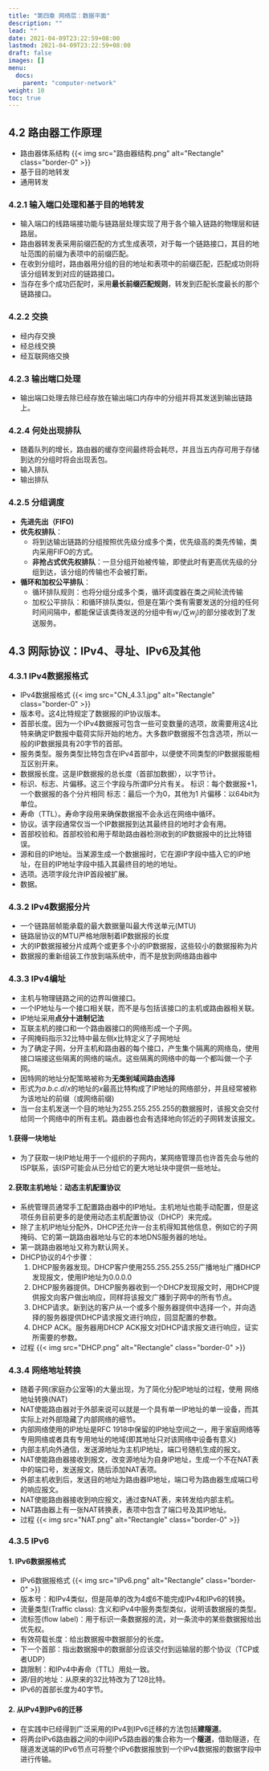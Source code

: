```yaml
---
title: "第四章 网络层：数据平面"
description: ""
lead: ""
date: 2021-04-09T23:22:59+08:00
lastmod: 2021-04-09T23:22:59+08:00
draft: false
images: []
menu: 
  docs:
    parent: "computer-network"
weight: 10
toc: true
---
```


## 4.2 路由器工作原理

+ 路由器体系结构
  {{< img src="路由器结构.png" alt="Rectangle" class="border-0" >}}
+ 基于目的地转发
+ 通用转发

### 4.2.1 输入端口处理和基于目的地转发

+ 输入端口的线路端接功能与链路层处理实现了用于各个输入链路的物理层和链路层。
+ 路由器转发表采用前缀匹配的方式生成表项，对于每一个链路接口，其目的地址范围的前缀为表项中的前缀匹配。
+ 在收到分组时，路由器用分组的目的地址和表项中的前缀匹配，匹配成功则将该分组转发到对应的链路接口。
+ 当存在多个成功匹配时，采用**最长前缀匹配规则**，转发到匹配长度最长的那个链路接口。

### 4.2.2 交换

+ 经内存交换
+ 经总线交换
+ 经互联网络交换

### 4.2.3 输出端口处理

+ 输出端口处理去除已经存放在输出端口内存中的分组并将其发送到输出链路上。

### 4.2.4 何处出现排队

+ 随着队列的增长，路由器的缓存空间最终将会耗尽，并且当五内存可用于存储到达的分组时将会出现丢包。
+ 输入排队
+ 输出排队

### 4.2.5 分组调度

+ **先进先出（FIFO)**
+ **优先权排队**：
  + 将到达输出链路的分组按照优先级分成多个类，优先级高的类先传输，类内采用FIFO的方式。
  + **非抢占式优先权排队**：一旦分组开始被传输，即使此时有更高优先级的分组到达，该分组的传输也不会被打断。
+ **循环和加权公平排队**：
  + 循环排队规则：也将分组分成多个类，循环调度器在类之间轮流传输
  + 加权公平排队：和循环排队类似，但是在第$i$个类有需要发送的分组的任何时间间隔中，都能保证该类待发送的分组中有$w_i/(\sum w_j)$的部分接收到了发送服务。

## 4.3 网际协议：IPv4、寻址、IPv6及其他

### 4.3.1 IPv4数据报格式

+ IPv4数据报格式
  {{< img src="CN_4.3.1.jpg" alt="Rectangle" class="border-0" >}}
+ 版本号。这4比特规定了数据报的IP协议版本。
+ 首部长度。因为一个IPv4数据报可包含一些可变数量的选项，故需要用这4比特来确定IP数报中载荷实际开始的地方。大多数IP数据报不包含选项，所以一般的IP数据报具有20字节的首部。
+ 服务类型。服务类型比特包含在IPv4首部中，以便使不同类型的IP数据报能相互区别开来。
+ 数据报长度。这是IP数据报的总长度（首部加数据），以字节计。
+ 标识、标志、片偏移。这三个字段与所谓IP分片有关。
  标识：每个数据报+1，一个数据报的各个分片相同
  标志：最后一个为0，其他为1
  片偏移：以64bit为单位。
+ 寿命（TTL）。寿命字段用来确保数据报不会永远在网络中循环。
+ 协议。该字段通常仅当一个IP数据报到达其最终目的地时才会有用。
+ 首部校验和。首部校验和用于帮助路由器检测收到的IP数据报中的比比特错误。
+ 源和目的IP地址。当某源生成一个数据报时，它在源IP字段中插入它的IP地址，在目的IP地址字段中插入其最终目的地的地址。
+ 选项。选项字段允许IP首段被扩展。
+ 数据。

### 4.3.2 IPv4数据报分片

+ 一个链路层帧能承载的最大数据量叫最大传送单元(MTU)
+ 链路层协议的MTU严格地限制着IP数据报的长度
+ 大的IP数据报被分片成两个或更多个小的IP数据报，这些较小的数据报称为片
+ 数据报的重新组装工作放到端系统中，而不是放到网络路由器中

### 4.3.3 IPv4编址

+ 主机与物理链路之间的边界叫做接口。
+ 一个IP地址与一个接口相关联，而不是与包括该接口的主机或路由器相关联。
+ IP地址采用**点分十进制记法**
+ 互联主机的接口和一个路由器接口的网络形成一个子网。
+ 子网掩码指示32比特中最左侧$x$比特定义了子网地址
+ 为了确定子网，分开主机和路由器的每个接口，产生集个隔离的网络岛，使用接口端接这些隔离的网络的端点。这些隔离的网络中的每一个都叫做一个子网。
+ 因特网的地址分配策略被称为**无类别域间路由选择**
+ 形式为$a.b.c.d/x$的地址的$x$最高比特构成了IP地址的网络部分，并且经常被称为该地址的前缀（或网络前缀)
+ 当一台主机发送一个目的地址为255.255.255.255的数据报时，该报文会交付给同一个网络中的所有主机。路由器也会有选择地向邻近的子网转发该报文。

#### 1.获得一块地址

+ 为了获取一块IP地址用于一个组织的子网内，某网络管理员也许首先会与他的ISP联系，该ISP可能会从已分给它的更大地址块中提供一些地址。

#### 2.获取主机地址：动态主机配置协议

+ 系统管理员通常手工配置路由器中的IP地址。主机地址也能手动配置，但是这项任务目前更多的是使用动态主机配置协议（DHCP）来完成。
+ 除了主机IP地址分配外，DHCP还允许一台主机得知其他信息，例如它的子网掩码、它的第一跳路由器地址与它的本地DNS服务器的地址。
+ 第一跳路由器地址又称为默认网关。
+ DHCP协议的4个步骤：
  1. DHCP服务器发现。DHCP客户使用255.255.255.255广播地址广播DHCP发现报文，使用IP地址为0.0.0.0
  2. DHCP服务器提供。DHCP服务器收到一个DHCP发现报文时，用DHCP提供报文向客户做出响应，同样将该报文广播到子网中的所有节点。
  3. DHCP请求。新到达的客户从一个或多个服务器提供中选择一个，并向选择的服务器提供DHCP请求报文进行响应，回显配置的参数。
  4. DHCP ACK。服务器用DHCP ACK报文对DHCP请求报文进行响应，证实所需要的参数。
+ 过程
  {{< img src="DHCP.png" alt="Rectangle" class="border-0" >}}

### 4.3.4 网络地址转换

+ 随着子网(家庭办公室等)的大量出现，为了简化分配IP地址的过程，使用 网络地址转换(NAT)
+ NAT使能路由器对于外部来说可以就是一个具有单一IP地址的单一设备，而其实际上对外部隐藏了内部网络的细节。
+ 内部网络使用的IP地址是RFC 1918中保留的IP地址空间之一，用于家庭网络等专用网络或者具有专用地址的地域(即其地址只对该网络中设备有意义)
+ 内部主机向外通信，发送源地址为主机IP地址，端口号随机生成的报文。
+ NAT使能路由器接收到报文，改变源地址为自身IP地址，生成一个不在NAT表中的端口号，发送报文，随后添加NAT表项。
+ 外部主机收到后，发送目的地址为路由器IP地址，端口号为路由器生成端口号的响应报文。
+ NAT使能路由器接收到响应报文，通过查NAT表，来转发给内部主机。
+ NAT路由器上有一张NAT转换表，表项中包含了端口号及其IP地址。
+ 过程
  {{< img src="NAT.png" alt="Rectangle" class="border-0" >}}

### 4.3.5 IPv6

#### 1. IPv6数据报格式

+ IPv6数据报格式
  {{< img src="IPv6.png" alt="Rectangle" class="border-0" >}}
+ 版本号：和IPv4类似，但是简单的改为4或6不能完成IPv4和IPv6的转换。
+ 流量类型(Traffic class): 含义和IPv4中服务类型类似，说明该数据报的类型。
+ 流标签(flow label)：用于标识一条数据报的流，对一条流中的某些数据报给出优先权。
+ 有效荷载长度：给出数据报中数据部分的长度。
+ 下一个首部：指出数据报中的数据部分应该交付到运输层的那个协议（TCP或者UDP）
+ 跳限制：和IPv4中寿命（TTL）用处一致。
+ 源/目的地址：从原来的32比特改为了128比特。
+ IPv6的首部长度为40字节。

#### 2. 从IPv4到IPv6的迁移

+ 在实践中已经得到广泛采用的IPv4到IPv6迁移的方法包括**建隧道**。
+ 将两台IPv6路由器之间的中间IPv5路由器的集合称为一个**隧道**，借助隧道，在隧道发送端的IPv6节点可将整个IPv6数据报放到一个IPv4数据报的数据字段中进行传输。
